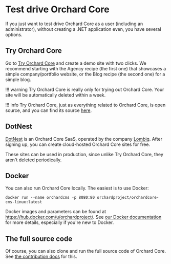 # Test drive Orchard Core

If you just want to test drive Orchard Core as a user (including an administrator), without creating a .NET application even, you have several options.

## Try Orchard Core

Go to [Try Orchard Core](https://try.orchardcore.net/) and create a demo site with two clicks. We recommend starting with the Agency recipe (the first one) that showcases a simple company/portfolio website, or the Blog recipe (the second one) for a simple blog.

!!! warning
    Try Orchard Core is really only for trying out Orchard Core. Your site will be automatically deleted within a week.

!!! info
    Try Orchard Core, just as everything related to Orchard Core, is open source, and you can find its source [here](https://github.com/OrchardCMS/TryOrchardCore).

## DotNest

[DotNest](https://dotnest.com/) is an Orchard Core SaaS, operated by the company [Lombiq](https://lombiq.com). After signing up, you can create cloud-hosted Orchard Core sites for free.

These sites can be used in production, since unlike Try Orchard Core, they aren't deleted periodically.

## Docker

You can also run Orchard Core locally. The easiest is to use Docker:

```
docker run --name orchardcms -p 8080:80 orchardproject/orchardcore-cms-linux:latest
```

Docker images and parameters can be found at <https://hub.docker.com/u/orchardproject/>. See [our Docker documentation](../topics/docker/README.md) for more details, especially if you're new to Docker.

## The full source code

Of course, you can also clone and run the full source code of Orchard Core. See [the contribution docs](../guides/contributing/contributing-code.md) for this.
